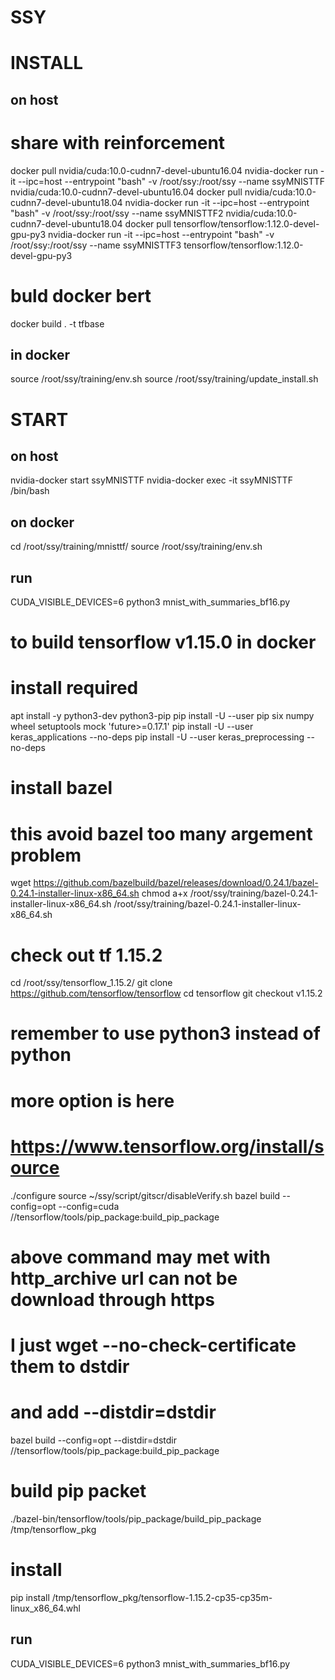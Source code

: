 # SSY
# INSTALL 
## on host
# share with reinforcement
docker pull  nvidia/cuda:10.0-cudnn7-devel-ubuntu16.04
nvidia-docker run -it  --ipc=host  --entrypoint "bash"   -v /root/ssy:/root/ssy  --name ssyMNISTTF   nvidia/cuda:10.0-cudnn7-devel-ubuntu16.04
docker pull  nvidia/cuda:10.0-cudnn7-devel-ubuntu18.04
nvidia-docker run -it  --ipc=host  --entrypoint "bash"   -v /root/ssy:/root/ssy  --name ssyMNISTTF2   nvidia/cuda:10.0-cudnn7-devel-ubuntu18.04
docker pull tensorflow/tensorflow:1.12.0-devel-gpu-py3
nvidia-docker run -it  --ipc=host  --entrypoint "bash"   -v /root/ssy:/root/ssy  --name ssyMNISTTF3    tensorflow/tensorflow:1.12.0-devel-gpu-py3

# buld docker bert
docker build . -t tfbase



## in docker
source /root/ssy/training/env.sh
source /root/ssy/training/update_install.sh


# START
## on host
nvidia-docker start ssyMNISTTF
nvidia-docker exec -it ssyMNISTTF /bin/bash

## on docker
cd /root/ssy/training/mnisttf/
source /root/ssy/training/env.sh

## run
CUDA_VISIBLE_DEVICES=6 python3 mnist_with_summaries_bf16.py

# to build tensorflow v1.15.0 in docker
# install required 
apt install -y python3-dev python3-pip
pip install -U --user pip six numpy wheel setuptools mock 'future>=0.17.1'
pip install -U --user keras_applications --no-deps
pip install -U --user keras_preprocessing --no-deps

# install bazel
# this avoid bazel too many argement problem 
wget https://github.com/bazelbuild/bazel/releases/download/0.24.1/bazel-0.24.1-installer-linux-x86_64.sh
chmod a+x /root/ssy/training/bazel-0.24.1-installer-linux-x86_64.sh
/root/ssy/training/bazel-0.24.1-installer-linux-x86_64.sh

# check out tf 1.15.2
cd /root/ssy/tensorflow_1.15.2/
git clone https://github.com/tensorflow/tensorflow
cd tensorflow
git checkout v1.15.2

# remember to use python3 instead of python
# more option is here
# https://www.tensorflow.org/install/source
./configure
source ~/ssy/script/gitscr/disableVerify.sh
bazel build --config=opt --config=cuda //tensorflow/tools/pip_package:build_pip_package
# above command may met with http_archive url can not be download through https
# I just wget --no-check-certificate them to dstdir
# and add --distdir=dstdir
bazel build --config=opt --distdir=dstdir //tensorflow/tools/pip_package:build_pip_package

# build pip packet
./bazel-bin/tensorflow/tools/pip_package/build_pip_package /tmp/tensorflow_pkg

# install
pip install /tmp/tensorflow_pkg/tensorflow-1.15.2-cp35-cp35m-linux_x86_64.whl

## run
CUDA_VISIBLE_DEVICES=6 python3 mnist_with_summaries_bf16.py
